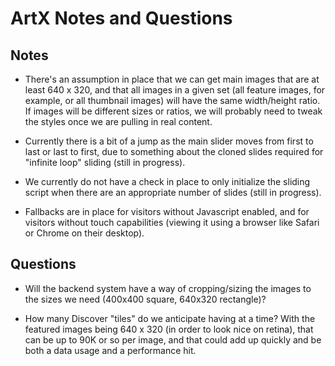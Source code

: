 ArtX Notes and Questions
========================

Notes
-----

* There's an assumption in place that we can get main images that are at least 640 x 320, and that all images in a given set (all feature images, for example, or all thumbnail images) will have the same width/height ratio.  If images will be different sizes or ratios, we will probably need to tweak the styles once we are pulling in real content.

* Currently there is a bit of a jump as the main slider moves from first to last or last to first, due to something about the cloned slides required for "infinite loop" sliding (still in progress).

* We currently do not have a check in place to only initialize the sliding script when there are an appropriate number of slides (still in progress).

* Fallbacks are in place for visitors without Javascript enabled, and for visitors without touch capabilities (viewing it using a browser like Safari or Chrome on their desktop).


Questions
---------

* Will the backend system have a way of cropping/sizing the images to the sizes we need (400x400 square, 640x320 rectangle)?

* How many Discover "tiles" do we anticipate having at a time?  With the featured images being 640 x 320 (in order to look nice on retina), that can be up to 90K or so per image, and that could add up quickly and be both a data usage and a performance hit.